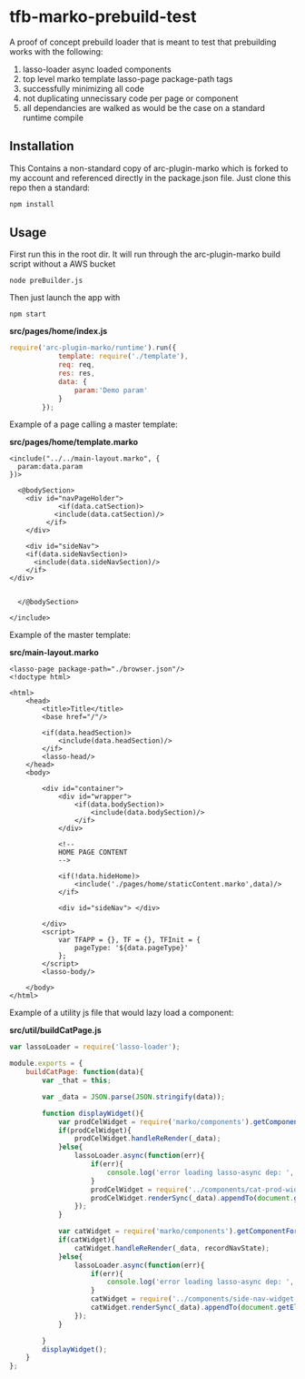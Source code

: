 # tfb-marko-prebuild-test

A proof of concept prebuild loader that is meant to test that prebuilding works with the following:

  1) lasso-loader async loaded components
  2) top level marko template lasso-page package-path tags
  3) successfully minimizing all code
  4) not duplicating unnecissary code per page or component
  5) all dependancies are walked as would be the case on a standard runtime compile

## Installation

This Contains a non-standard copy of arc-plugin-marko which is forked to my account and referenced 
directly in the package.json file. Just clone this repo then a standard:

```bash
npm install
```

## Usage

First run this in the root dir. It will run through the arc-plugin-marko build script without a AWS bucket
```
node preBuilder.js
```

Then just launch the app with 
```
npm start
```

**src/pages/home/index.js**
```js
require('arc-plugin-marko/runtime').run({
			template: require('./template'),
			req: req,
			res: res,
			data: {
				param:'Demo param'
			}
		});
```

Example of a page calling a master template:

**src/pages/home/template.marko**
```marko
<include("../../main-layout.marko", {
  param:data.param
})>

  <@bodySection>
    <div id="navPageHolder">
			<if(data.catSection)>
           <include(data.catSection)/>
         </if>
    </div>

    <div id="sideNav">
    <if(data.sideNavSection)>
      <include(data.sideNavSection)/>
    </if>
</div>


  </@bodySection>

</include>
```

Example of the master template:

**src/main-layout.marko**
```marko
<lasso-page package-path="./browser.json"/>
<!doctype html>

<html>
	<head>
		<title>Title</title>
		<base href="/"/>

		<if(data.headSection)>
			<include(data.headSection)/>
		</if>
		<lasso-head/>
	</head>
	<body>

		<div id="container">
			<div id="wrapper">
				<if(data.bodySection)>
					<include(data.bodySection)/>
				</if>
			</div>
			
			<!--
			HOME PAGE CONTENT
			-->
      
			<if(!data.hideHome)>
				<include('./pages/home/staticContent.marko',data)/>
			</if>
      
			<div id="sideNav"> </div>
      
		</div>
		<script>
			var TFAPP = {}, TF = {}, TFInit = {
				pageType: '${data.pageType}'
			};
		</script>
		<lasso-body/>

	</body>
</html>

```

Example of a utility js file that would lazy load a component:

**src/util/buildCatPage.js**
```js
var lassoLoader = require('lasso-loader');

module.exports = {
	buildCatPage: function(data){
		var _that = this;

		var _data = JSON.parse(JSON.stringify(data));

		function displayWidget(){
			var prodCelWidget = require('marko/components').getComponentForEl('catProdHolder');
			if(prodCelWidget){
				prodCelWidget.handleReRender(_data);
			}else{
				lassoLoader.async(function(err){
					if(err){
						console.log('error loading lasso-async dep: ', err);
					}
					prodCelWidget = require('../components/cat-prod-widget');
					prodCelWidget.renderSync(_data).appendTo(document.getElementById('catProdList')).getComponent();
				});
			}

			var catWidget = require('marko/components').getComponentForEl('sideNavCats');
			if(catWidget){
				catWidget.handleReRender(_data, recordNavState);
			}else{
				lassoLoader.async(function(err){
					if(err){
						console.log('error loading lasso-async dep: ', err);
					}
					catWidget = require('../components/side-nav-widget');
					catWidget.renderSync(_data).appendTo(document.getElementById('sideNav')).getComponent();
				});
			}

		}
		displayWidget();
	}
};


```
